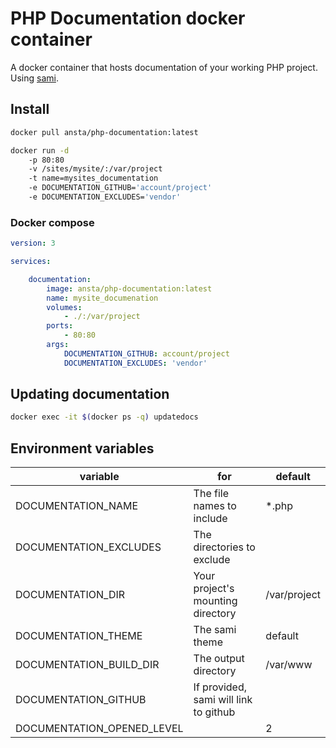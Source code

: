 PHP Documentation docker container
==

A docker container that hosts documentation of your working PHP project. Using [sami](https://github.com/FriendsOfPHP/Sami).

## Install

```bash
docker pull ansta/php-documentation:latest
```

```bash
docker run -d 
    -p 80:80 
    -v /sites/mysite/:/var/project 
    -t name=mysites_documentation 
    -e DOCUMENTATION_GITHUB='account/project'
    -e DOCUMENTATION_EXCLUDES='vendor'
```

### Docker compose

```yaml
version: 3

services:

    documentation:
        image: ansta/php-documentation:latest
        name: mysite_documenation
        volumes:
            - ./:/var/project
        ports:
            - 80:80
        args: 
            DOCUMENTATION_GITHUB: account/project
            DOCUMENTATION_EXCLUDES: 'vendor'
```

## Updating documentation 

```bash
docker exec -it $(docker ps -q) updatedocs
```


## Environment variables 

variable | for | default
--- | --- | ---
DOCUMENTATION_NAME | The file names to include | *.php
DOCUMENTATION_EXCLUDES | The directories to exclude | 
DOCUMENTATION_DIR | Your project's mounting directory | /var/project
DOCUMENTATION_THEME | The sami theme | default
DOCUMENTATION_BUILD_DIR | The output directory | /var/www
DOCUMENTATION_GITHUB | If provided, sami will link to github | 
DOCUMENTATION_OPENED_LEVEL | | 2
